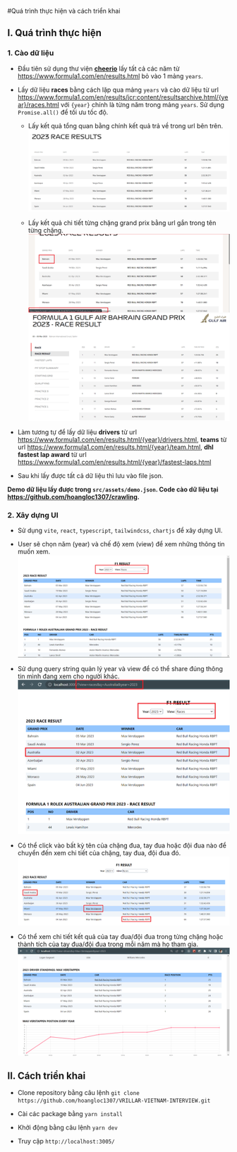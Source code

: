 #Quá trình thực hiện và cách triển khai

## I. Quá trình thực hiện

### 1. Cào dữ liệu

- Đầu tiên sử dụng thư viện [**cheerio**](https://cheerio.js.org/) lấy tất cả các năm từ https://www.formula1.com/en/results.html bỏ vào 1 mảng `years`.

- Lấy dữ liệu **races** bằng cách lặp qua mảng `years` và cào dữ liệu từ url https://www.formula1.com/en/results/jcr:content/resultsarchive.html/{year}/races.html với `{year}` chính là từng năm trong mảng `years`. Sử dụng `Promise.all()` để tối ưu tốc độ.

  - Lấy kết quả tổng quan bằng chính kết quả trả về trong url bên trên.
    ![](src/assets/images/1.png)

  - Lấy kết quả chi tiết từng chặng grand prix bằng url gắn trong tên từng chặng.
    ![](src/assets/images/2.png)
    ![](src/assets/images/3.png)

- Làm tương tự để lấy dữ liệu **drivers** từ url https://www.formula1.com/en/results.html/{year}/drivers.html, **teams** từ url https://www.formula1.com/en/results.html/{year}/team.html, **dhl fastest lap award** từ url https://www.formula1.com/en/results.html/{year}/fastest-laps.html

- Sau khi lấy được tất cả dữ liệu thì lưu vào file json.

**Demo dữ liệu lấy được trong `src/assets/demo.json`. Code cào dữ liệu tại https://github.com/hoangloc1307/crawling.**

### 2. Xây dựng UI

- Sử dụng `vite`, `react`, `typescript`, `tailwindcss`, `chartjs` để xây dựng UI.

- User sẽ chọn năm (year) và chế độ xem (view) để xem những thông tin muốn xem.
  ![](src/assets/images/4.png)

- Sử dụng query string quản lý year và view để có thể share đúng thông tin mình đang xem cho người khác.
  ![](src/assets/images/5.png)

- Có thể click vào bất kỳ tên của chặng đua, tay đua hoặc đội đua nào để chuyển đến xem chi tiết của chặng, tay đua, đội đua đó.
  ![](src/assets/images/6.png)

- Có thể xem chi tiết kết quả của tay đua/đội đua trong từng chặng hoặc thành tích của tay đua/đội đua trong mỗi năm mà họ tham gia.
  ![](src/assets/images/7.png)

## II. Cách triển khai

- Clone repository bằng câu lệnh `git clone https://github.com/hoangloc1307/VRILLAR-VIETNAM-INTERVIEW.git`

- Cài các package bằng `yarn install`

- Khởi động bằng câu lệnh `yarn dev`

- Truy cập `http://localhost:3005/`
